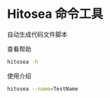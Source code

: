 # Hitosea 命令工具

自动生成代码文件脚本

查看帮助

```bash
hitosea -h
```

使用介绍

```bash
hitosea --name=TestName
```

